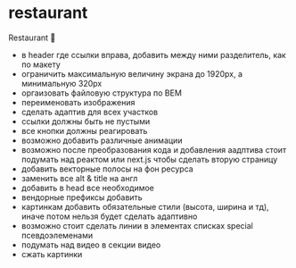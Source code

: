 # restaurant
Restaurant &#127812;

- в header где ссылки вправа, добавить между ними разделитель, как по макету
- ограничить максимальную величину экрана до 1920px, а минимальную 320px
- оргаизовать файловую структура по BEM
- переименовать изображения
- сделать адаптив для всех участков
- ссылки должны быть не пустыми
- все кнопки должны реагировать
- возможно добавить различные анимации
- возможно после преобразования кода и добавления аадптива стоит подумать над реактом или next.js чтобы сделать вторую страницу
- добавить векторные полосы на фон ресурса
- заменить все alt & title на англ
- добавить в head все необходимое
- вендорные префиксы добавить
- картинкам добавить обязательные стили (высота, ширина и тд), иначе потом нельзя будет сделать адаптивно
- возможно стоит сделать линии в элементах списках special псевдоэлеменами
- подумать над видео в секции видео
- сжать картинки